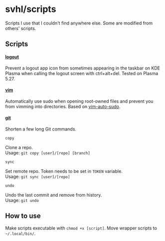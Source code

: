 # svhl/scripts

Scripts I use that I couldn't find anywhere else. Some are modified from others' scripts.

## Scripts

#### [logout](https://github.com/svhl/scripts/tree/main/logout.sh)
Prevent a logout app icon from sometimes appearing in the taskbar on KDE Plasma when calling the logout screen with ctrl+alt+del. Tested on Plasma 5.27.

#### [vim](https://github.com/svhl/scripts/tree/main/vim)

Automatically use sudo when opening root-owned files and prevent you from vimming into directories. Based on [vim-auto-sudo](https://github.com/n3b0j5a/vim-auto-sudo).

#### [git](https://github.com/svhl/scripts/tree/main/git)

Shorten a few long Git commands.

`copy`

Clone a repo.\
Usage: `git copy [user]/[repo] [branch]`

`sync`

Set remote repo. Token needs to be set in `TOKEN` variable.\
Usage: `git sync [user]/[repo]`

`undo`

Undo the last commit and remove from history.\
Usage: `git undo`

## How to use

Make scripts executable with `chmod +x [script]`. Move wrapper scripts to `~/.local/bin/`. 
